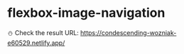 # flexbox-image-navigation
:snowman: Check the result URL: https://condescending-wozniak-e60529.netlify.app/
